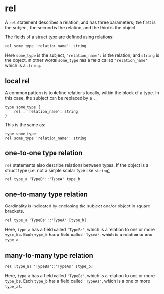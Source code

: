 # rel

A `rel` statement describes a relation, and has three parameters; the first is the subject, the second is the relation, and the third is the object.

The fields of a struct type are defined using relations:

```ontol
rel some_type 'relation_name': string
```

Here `some_type` is the subject, `'relation_name':` is the relation, and `string` is the object. In other words `some_type` has a field called `'relation_name'` which is a `string`.

## local rel

A common pattern is to define relations locally, within the block of a type. In this case, the subject can be replaced by a `.`.

```ontol
type some_type {
    rel . 'relation_name': string
}
```

This is the same as:

```ontol
type some_type
rel some_type 'relation_name': string
```

## one-to-one type relation

`rel` statements also describe relations between types. If the object is a struct type (i.e. not a simple scalar type like `string`),

```ontol
rel type_a 'TypeB'::'TypeA' type_b
```

## one-to-many type relation

Cardinality is indicated by enclosing the subject and/or object in square brackets.

```ontol
rel type_a 'TypeBs'::'TypeA' [type_b]
```

Here, `type_a` has a field called `'TypeBs'`, which is a relation to one or more `type_b`s. Each `type_b` has a field called `'TypeA'`, which is a relation to one `type_a`.

## many-to-many type relation

```ontol
rel [type_a] 'TypeBs'::'TypeAs' [type_b]
```

Here, `type_a` has a field called `'TypeBs'`, which is a relation to one or more `type_b`s. Each `type_b` has a field called `'TypeAs'`, which is a one or more `type_a`s.
